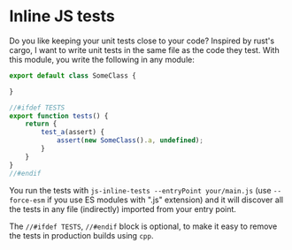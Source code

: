 # Inline JS tests

Do you like keeping your unit tests close to your code? Inspired by rust's cargo, I want to write unit tests in the same file as the code they test. With this module, you write the following in any module:

```javascript
export default class SomeClass {

}

//#ifdef TESTS
export function tests() {
	return {
		test_a(assert) {
			assert(new SomeClass().a, undefined);
		}
	}
}
//#endif
```

You run the tests with `js-inline-tests --entryPoint your/main.js` (use `--force-esm` if you use ES modules with ".js" extension) and it will discover all the tests in any file (indirectly) imported from your entry point.

The `//#ifdef TESTS`, `//#endif` block is optional, to make it easy to remove the tests in production builds using `cpp`.

